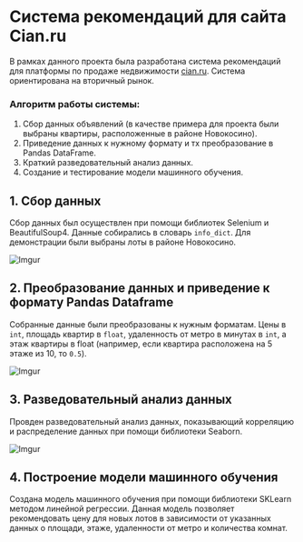 # Система рекомендаций для сайта Cian.ru
В рамках данного проекта была разработана система рекомендаций для платформы по продаже недвижимости [cian.ru](https://www.cian.ru/). 
Система ориентирована на вторичный рынок.
### Алгоритм работы системы:
1. Сбор данных объявлений (в качестве примера для проекта были выбраны квартиры, расположенные в районе Новокосино).
2. Приведение данных к нужному формату и тх преобразование в Pandas DataFrame.
3. Краткий разведовательный анализ данных.
4. Создание и тестирование модели машинного обучения.
## 1. Сбор данных
Сбор данных был осуществлен при помощи библиотек Selenium и BeautifulSoup4. Данные собирались в словарь `info_dict`. Для демонстрации были выбраны лоты в районе Новокосино.

![Imgur](https://i.imgur.com/4vJMDR8.png)

## 2. Преобразование данных и приведение к формату Pandas Dataframe
Собранные данные были преобразованы к нужным форматам. Цены в `int`, площадь квартир в `float`, удаленность от метро в минутах в `int`, а этаж квартиры в float (например, если квартира расположена на 5 этаже из 10, то `0.5`).

![Imgur](https://i.imgur.com/wwLSWzO.png)

## 3. Разведовательный анализ данных
Провден разведовательный анализ данных, показывающий корреляцию и распределение данных при помощи библиотеки Seaborn.  

![Imgur](https://i.imgur.com/kqXFHBq.png)
## 4. Построение модели машинного обучения
Создана модель машинного обучения при помощи библиотеки SKLearn методом линейной регрессии. Данная модель позволяет рекомендовать цену для новых лотов в зависимости от указанных данных о площади, этаже, удаленности от метро и количества комнат.